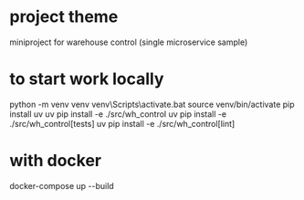 # project theme
miniproject for warehouse control (single microservice sample)


# to start work locally
python -m venv venv
venv\Scripts\activate.bat
source venv/bin/activate
pip install uv
uv pip install -e ./src/wh_control
uv pip install -e ./src/wh_control[tests]
uv pip install -e ./src/wh_control[lint]


# with docker
docker-compose up --build